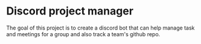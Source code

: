 # Discord project manager

The goal of this project is to create a discord bot that can help manage task and meetings for a group and also track a team's github repo.
